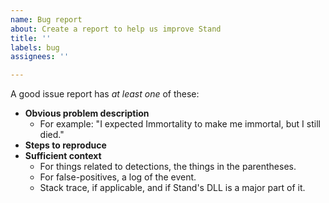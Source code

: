 ```yaml
---
name: Bug report
about: Create a report to help us improve Stand
title: ''
labels: bug
assignees: ''

---
```


A good issue report has _at least one_ of these:
- **Obvious problem description**
  - For example: "I expected Immortality to make me immortal, but I still died."
- **Steps to reproduce**
- **Sufficient context**
  - For things related to detections, the things in the parentheses.
  - For false-positives, a log of the event.
  - Stack trace, if applicable, and if Stand's DLL is a major part of it.
